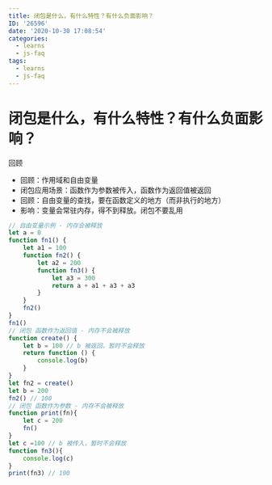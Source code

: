 ```yaml
---
title: 闭包是什么，有什么特性？有什么负面影响？
ID: '26596'
date: '2020-10-30 17:08:54'
categories:
  - learns
  - js-faq
tags:
  - learns
  - js-faq
---
```


# 闭包是什么，有什么特性？有什么负面影响？

回顾

- 回顾：作用域和自由变量
- 闭包应用场景：函数作为参数被传入，函数作为返回值被返回
- 回顾：自由变量的查找，要在函数定义的地方（而非执行的地方）
- 影响：变量会常驻内存，得不到释放。闭包不要乱用

``` js 
// 自由变量示例 - 内存会被释放
let a = 0
function fn1() {
    let a1 = 100
    function fn2() {
        let a2 = 200
        function fn3() {
            let a3 = 300
            return a + a1 + a3 + a3
        }
    }
    fn2()
}
fn1()
// 闭包 函数作为返回值 - 内存不会被释放
function create() {
    let b = 100 // b 被返回，暂时不会释放
    return function () {
        console.log(b)
    }
}
let fn2 = create()
let b = 200
fn2() // 100
// 闭包 函数作为参数 - 内存不会被释放
function print(fn){
    let c = 200
    fn()
}
let c =100 // b 被传入，暂时不会释放
function fn3(){
    console.log(c)
}
print(fn3) // 100
```
 
 
